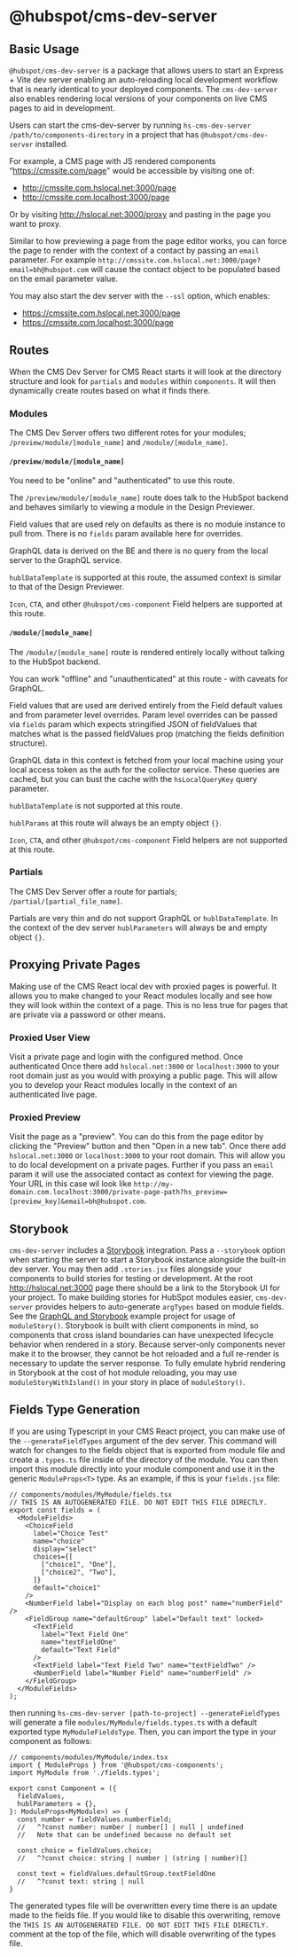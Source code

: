 
# @hubspot/cms-dev-server

## Basic Usage

`@hubspot/cms-dev-server` is a package that allows users to start an Express + Vite dev server enabling an auto-reloading local development workflow that is nearly identical to your deployed components. The `cms-dev-server` also enables rendering local versions of your components on live CMS pages to aid in development.

Users can start the cms-dev-server by running `hs-cms-dev-server /path/to/components-directory` in a project that has `@hubspot/cms-dev-server` installed.

For example, a CMS page with JS rendered components “https://cmssite.com/page" would be accessible by visiting one of:

- http://cmssite.com.hslocal.net:3000/page
- http://cmssite.com.localhost:3000/page

Or by visiting http://hslocal.net:3000/proxy and pasting in the page you want to proxy.

Similar to how previewing a page from the page editor works, you can force the page to render with the context of a contact by passing an `email` parameter. For example `http://cmssite.com.hslocal.net:3000/page?email=bh@hubspot.com` will cause the contact object to be populated based on the email parameter value.

You may also start the dev server with the `--ssl` option, which enables:

- https://cmssite.com.hslocal.net:3000/page
- https://cmssite.com.localhost:3000/page

## Routes

When the CMS Dev Server for CMS React starts it will look at the directory structure and look for `partials` and `modules` within `components`. It will then dynamically create routes based on what it finds there.

### Modules

The CMS Dev Server offers two different rotes for your modules; `/preview/module/[module_name]` and `/module/[module_name]`.

#### `/preview/module/[module_name]`

You need to be "online" and "authenticated" to use this route.

The `/preview/module/[module_name]` route does talk to the HubSpot backend and behaves similarly to viewing a module in the Design Previewer.

Field values that are used rely on defaults as there is no module instance to pull from. There is no `fields` param available here for overrides.

GraphQL data is derived on the BE and there is no query from the local server to the GraphQL service.

`hublDataTemplate` is supported at this route, the assumed context is similar to that of the Design Previewer.

`Icon`, `CTA`, and other `@hubspot/cms-component` Field helpers are supported at this route.

#### `/module/[module_name]`

The `/module/[module_name]` route is rendered entirely locally without talking to the HubSpot backend.

You can work "offline" and "unauthenticated" at this route - with caveats for GraphQL.

Field values that are used are derived entirely from the Field default values and from parameter level overrides. Param level overrides can be passed via `fields` param which expects stringified JSON of fieldValues that matches what is the passed fieldValues prop (matching the fields definition structure).

GraphQL data in this context is fetched from your local machine using your local access token as the auth for the collector service. These queries are cached, but you can bust the cache with the `hsLocalQueryKey` query parameter.

`hublDataTemplate` is not supported at this route.

`hublParams` at this route will always be an empty object `{}`.

`Icon`, `CTA`, and other `@hubspot/cms-component` Field helpers are not supported at this route.

### Partials

The CMS Dev Server offer a route for partials; `/partial/[partial_file_name]`.

Partials are very thin and do not support GraphQL or `hublDataTemplate`. In the context of the dev server `hublParameters` will always be and empty object `{}`.

## Proxying Private Pages

Making use of the CMS React local dev with proxied pages is powerful. It allows you to make changed to your React modules locally and see how they will look within the context of a page. This is no less true for pages that are private via a password or other means.

### Proxied User View

Visit a private page and login with the configured method. Once authenticated Once there add `hslocal.net:3000` or `localhost:3000` to your root domain just as you would with proxying a public page. This will allow you to develop your React modules locally in the context of an authenticated live page.

### Proxied Preview

Visit the page as a "preview". You can do this from the page editor by clicking the "Preview" button and then "Open in a new tab". Once there add `hslocal.net:3000` or `localhost:3000` to your root domain. This will allow you to do local development on a private pages. Further if you pass an `email` param it will use the associated contact as context for viewing the page. Your URL in this case wil look like `http://my-domain.com.localhost:3000/private-page-path?hs_preview=[preview_key]&email=bh@hubspot.com`.

## Storybook

`cms-dev-server` includes a [Storybook](https://storybook.js.org/) integration. Pass a `--storybook` option when starting the server to start a Storybook instance alongside the built-in dev server. You may then add `.stories.jsx` files alongside your components to build stories for testing or development. At the root http://hslocal.net:3000 page there should be a link to the Storybook UI for your project.
To make building stories for HubSpot modules easier, `cms-dev-server` provides helpers to auto-generate `argTypes` based on module fields. See the [GraphQL and Storybook](https://github.com/HubSpot/cms-react/tree/main/examples/graphql-storybook/gql-storybook-project/gql-storybook-app) example project for usage of `moduleStory()`.
Storybook is built with client components in mind, so components that cross island boundaries can have unexpected lifecycle behavior when rendered in a story. Because server-only components never make it to the browser, they cannot be hot reloaded and a full re-render is necessary to update the server response. To fully emulate hybrid rendering in Storybook at the cost of hot module reloading, you may use `moduleStoryWithIsland()` in your story in place of `moduleStory()`.

## Fields Type Generation

If you are using Typescript in your CMS React project, you can make use of the `--generateFieldTypes` argument of the dev server. This command will watch for changes to the fields object that is exported from module file and create a `.types.ts` file inside of the directory of the module. You can then import this module directly into your module component and use it in the generic `ModuleProps<T>` type. As an example, if this is your `fields.jsx` file:

```tsx
// components/modules/MyModule/fields.tsx
// THIS IS AN AUTOGENERATED FILE. DO NOT EDIT THIS FILE DIRECTLY.
export const fields = (
  <ModuleFields>
    <ChoiceField
      label="Choice Test"
      name="choice"
      display="select"
      choices={[
        ["choice1", "One"],
        ["choice2", "Two"],
      ]}
      default="choice1"
    />
    <NumberField label="Display on each blog post" name="numberField" />
    <FieldGroup name="defaultGroup" label="Default text" locked>
      <TextField
        label="Text Field One"
        name="textFieldOne"
        default="Text Field"
      />
      <TextField label="Text Field Two" name="textFieldTwo" />
      <NumberField label="Number Field" name="numberField" />
    </FieldGroup>
  </ModuleFields>
);
```

then running `hs-cms-dev-server [path-to-project] --generateFieldTypes` will generate a file `modules/MyModule/fields.types.ts` with a default exported type `MyModuleFieldsType`. Then, you can import the type in your component as follows:

```tsx
// components/modules/MyModule/index.tsx
import { ModuleProps } from '@hubspot/cms-components';
import MyModule from './fields.types';

export const Component = ({
  fieldValues,
  hublParameters = {},
}: ModuleProps<MyModule>) => {
  const number = fieldValues.numberField;
  //   ^?const number: number | number[] | null | undefined
  //   Note that can be undefined because no default set

  const choice = fieldValues.choice;
  //   ^?const choice: string | number | (string | number)[]

  const text = fieldValues.defaultGroup.textFieldOne
  //   ^?const text: string | null
}
```

The generated types file will be overwritten every time there is an update made to the fields file. If you would like to disable this overwriting, remove the `THIS IS AN AUTOGENERATED FILE. DO NOT EDIT THIS FILE DIRECTLY.` comment at the top of the file, which will disable overwriting of the types file.
